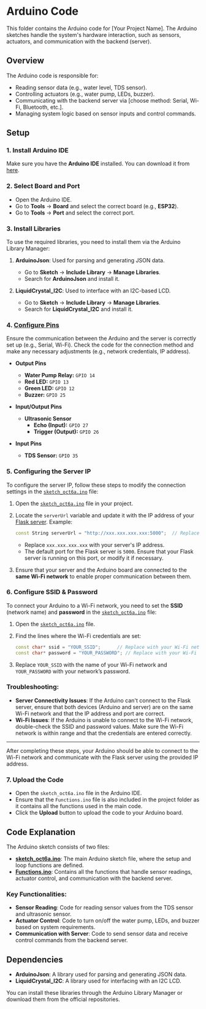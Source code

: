 # Arduino Code

This folder contains the Arduino code for [Your Project Name]. The Arduino sketches handle the system's hardware interaction, such as sensors, actuators, and communication with the backend (server).

## Overview

The Arduino code is responsible for:

- Reading sensor data (e.g., water level, TDS sensor).
- Controlling actuators (e.g., water pump, LEDs, buzzer).
- Communicating with the backend server via [choose method: Serial, Wi-Fi, Bluetooth, etc.].
- Managing system logic based on sensor inputs and control commands.


## Setup

### 1. Install Arduino IDE

Make sure you have the **Arduino IDE** installed. You can download it from [here](https://www.arduino.cc/en/software).

### 2. Select Board and Port

- Open the Arduino IDE.
- Go to **Tools** → **Board** and select the correct board (e.g., **ESP32**).
- Go to **Tools** → **Port** and select the correct port.

### 3. Install Libraries

To use the required libraries, you need to install them via the Arduino Library Manager:

1. **ArduinoJson**: Used for parsing and generating JSON data.  
   - Go to **Sketch** → **Include Library** → **Manage Libraries**.
   - Search for **ArduinoJson** and install it.

2. **LiquidCrystal_I2C**: Used to interface with an I2C-based LCD.  
   - Go to **Sketch** → **Include Library** → **Manage Libraries**.
   - Search for **LiquidCrystal_I2C** and install it.

### 4. [Configure Pins](./pin_confuguration.md)

Ensure the communication between the Arduino and the server is correctly set up (e.g., Serial, Wi-Fi). Check the code for the connection method and make any necessary adjustments (e.g., network credentials, IP address).

- **Output Pins**  
  - **Water Pump Relay:** `GPIO 14`  
  - **Red LED:** `GPIO 13`  
  - **Green LED:** `GPIO 12`  
  - **Buzzer:** `GPIO 25`  

- **Input/Output Pins**  
  - **Ultrasonic Sensor**  
    - **Echo (Input):** `GPIO 27`  
    - **Trigger (Output):** `GPIO 26`  

- **Input Pins**  
  - **TDS Sensor:** `GPIO 35`  


### 5. Configuring the Server IP

To configure the server IP, follow these steps to modify the connection settings in the [`sketch_oct6a.ino`](./sketch_oct6a/sketch_oct6a.ino) file:

1. Open the [`sketch_oct6a.ino`](./sketch_oct6a/sketch_oct6a.ino) file in your project.
2. Locate the `serverUrl` variable and update it with the IP address of your [Flask server](../HttpServer/). Example:

    ```cpp
    const String serverUrl = "http://xxx.xxx.xxx.xxx:5000";  // Replace with your server IP address
    ```

    - Replace `xxx.xxx.xxx.xxx` with your server's IP address.
    - The default port for the Flask server is `5000`. Ensure that your Flask server is running on this port, or modify it if necessary.

3. Ensure that your server and the Arduino board are connected to the **same Wi-Fi network** to enable proper communication between them.

### 6. Configure SSID & Password

To connect your Arduino to a Wi-Fi network, you need to set the **SSID** (network name) and **password** in the [`sketch_oct6a.ino`](./sketch_oct6a/sketch_oct6a.ino) file:

1. Open the [`sketch_oct6a.ino`](./sketch_oct6a/sketch_oct6a.ino) file.
2. Find the lines where the Wi-Fi credentials are set:

    ```cpp
    const char* ssid = "YOUR_SSID";      // Replace with your Wi-Fi network name
    const char* password = "YOUR_PASSWORD"; // Replace with your Wi-Fi network password
    ```

3. Replace `YOUR_SSID` with the name of your Wi-Fi network and `YOUR_PASSWORD` with your network’s password.

### Troubleshooting:

- **Server Connectivity Issues**: If the Arduino can't connect to the Flask server, ensure that both devices (Arduino and server) are on the same Wi-Fi network and that the IP address and port are correct.
- **Wi-Fi Issues**: If the Arduino is unable to connect to the Wi-Fi network, double-check the SSID and password values. Make sure the Wi-Fi network is within range and that the credentials are entered correctly.

---

After completing these steps, your Arduino should be able to connect to the Wi-Fi network and communicate with the Flask server using the provided IP address.


### 7. Upload the Code

- Open the `sketch_oct6a.ino` file in the Arduino IDE.
- Ensure that the `Functions.ino` file is also included in the project folder as it contains all the functions used in the main code.
- Click the **Upload** button to upload the code to your Arduino board.



## Code Explanation

The Arduino sketch consists of two files:

- **[sketch_oct6a.ino](./sketch_oct6a/sketch_oct6a.ino)**: The main Arduino sketch file, where the setup and loop functions are defined.
- **[Functions.ino](./sketch_oct6a/Functions.ino)**: Contains all the functions that handle sensor readings, actuator control, and communication with the backend server.

### Key Functionalities:

- **Sensor Reading**: Code for reading sensor values from the TDS sensor and ultrasonic sensor.
- **Actuator Control**: Code to turn on/off the water pump, LEDs, and buzzer based on system requirements.
- **Communication with Server**: Code to send sensor data and receive control commands from the backend server.

## Dependencies

- **ArduinoJson**: A library used for parsing and generating JSON data.
- **LiquidCrystal_I2C**: A library used for interfacing with an I2C LCD.

You can install these libraries through the Arduino Library Manager or download them from the official repositories.
